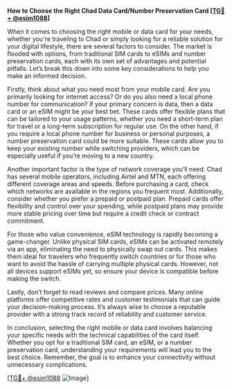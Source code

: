 **How to Choose the Right Chad Data Card/Number Preservation Card [[TG💪+ @esim1088](https://t.me/s/esim1088)]**

When it comes to choosing the right mobile or data card for your needs, whether you're traveling to Chad or simply looking for a reliable solution for your digital lifestyle, there are several factors to consider. The market is flooded with options, from traditional SIM cards to eSIMs and number preservation cards, each with its own set of advantages and potential pitfalls. Let’s break this down into some key considerations to help you make an informed decision.

Firstly, think about what you need most from your mobile card. Are you primarily looking for internet access? Or do you also need a local phone number for communication? If your primary concern is data, then a data card or an eSIM might be your best bet. These cards offer flexible plans that can be tailored to your usage patterns, whether you need a short-term plan for travel or a long-term subscription for regular use. On the other hand, if you require a local phone number for business or personal purposes, a number preservation card could be more suitable. These cards allow you to keep your existing number while switching providers, which can be especially useful if you’re moving to a new country.

Another important factor is the type of network coverage you’ll need. Chad has several mobile operators, including Airtel and MTN, each offering different coverage areas and speeds. Before purchasing a card, check which networks are available in the regions you frequent most. Additionally, consider whether you prefer a prepaid or postpaid plan. Prepaid cards offer flexibility and control over your spending, while postpaid plans may provide more stable pricing over time but require a credit check or contract commitment.

For those who value convenience, eSIM technology is rapidly becoming a game-changer. Unlike physical SIM cards, eSIMs can be activated remotely via an app, eliminating the need to physically swap out cards. This makes them ideal for travelers who frequently switch countries or for those who want to avoid the hassle of carrying multiple physical cards. However, not all devices support eSIMs yet, so ensure your device is compatible before making the switch.

Lastly, don’t forget to read reviews and compare prices. Many online platforms offer competitive rates and customer testimonials that can guide your decision-making process. It’s always wise to choose a reputable provider with a strong track record of reliability and customer service.

In conclusion, selecting the right mobile or data card involves balancing your specific needs with the technical capabilities of the card itself. Whether you opt for a traditional SIM card, an eSIM, or a number preservation card, understanding your requirements will lead you to the best choice. Remember, the goal is to enhance your connectivity without unnecessary complications.

[[TG💪+ @esim1088](https://t.me/s/esim1088) ![Image](https://i.postimg.cc/Y0z9fWf4/image.png)]
